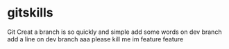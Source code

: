 # gitskills
Git Creat a branch is so quickly and simple
add some words on dev branch
add a line on dev branch
  aaa please kill me
im feature
feature
